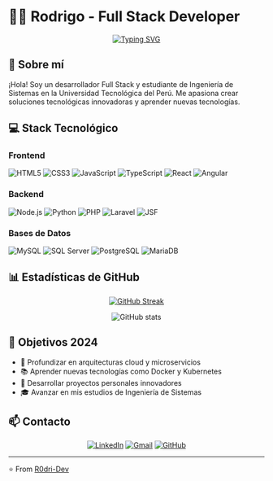 # 👨‍💻 Rodrigo - Full Stack Developer

<div align="center">
  
[![Typing SVG](https://readme-typing-svg.herokuapp.com?font=Fira+Code&pause=1000&color=00FF00&center=true&vCenter=true&width=435&lines=Full+Stack+Developer;Estudiante+de+Ingeniería+de+Sistemas;Apasionado+por+la+Tecnología)](https://git.io/typing-svg)

</div>

## 🚀 Sobre mí

¡Hola! Soy un desarrollador Full Stack y estudiante de Ingeniería de Sistemas en la Universidad Tecnológica del Perú. Me apasiona crear soluciones tecnológicas innovadoras y aprender nuevas tecnologías.

## 💻 Stack Tecnológico

### Frontend
![HTML5](https://img.shields.io/badge/HTML5-E34F26?style=for-the-badge&logo=html5&logoColor=white)
![CSS3](https://img.shields.io/badge/CSS3-1572B6?style=for-the-badge&logo=css3&logoColor=white)
![JavaScript](https://img.shields.io/badge/JavaScript-F7DF1E?style=for-the-badge&logo=javascript&logoColor=black)
![TypeScript](https://img.shields.io/badge/TypeScript-007ACC?style=for-the-badge&logo=typescript&logoColor=white)
![React](https://img.shields.io/badge/React-20232A?style=for-the-badge&logo=react&logoColor=61DAFB)
![Angular](https://img.shields.io/badge/Angular-DD0031?style=for-the-badge&logo=angular&logoColor=white)

### Backend
![Node.js](https://img.shields.io/badge/Node.js-43853D?style=for-the-badge&logo=node.js&logoColor=white)
![Python](https://img.shields.io/badge/Python-14354C?style=for-the-badge&logo=python&logoColor=white)
![PHP](https://img.shields.io/badge/PHP-777BB4?style=for-the-badge&logo=php&logoColor=white)
![Laravel](https://img.shields.io/badge/Laravel-FF2D20?style=for-the-badge&logo=laravel&logoColor=white)
![JSF](https://img.shields.io/badge/JSF-323330?style=for-the-badge&logo=eclipse&logoColor=white)

### Bases de Datos
![MySQL](https://img.shields.io/badge/MySQL-00000F?style=for-the-badge&logo=mysql&logoColor=white)
![SQL Server](https://img.shields.io/badge/SQL_Server-CC2927?style=for-the-badge&logo=microsoft-sql-server&logoColor=white)
![PostgreSQL](https://img.shields.io/badge/PostgreSQL-316192?style=for-the-badge&logo=postgresql&logoColor=white)
![MariaDB](https://img.shields.io/badge/MariaDB-003545?style=for-the-badge&logo=mariadb&logoColor=white)

## 📊 Estadísticas de GitHub

<div align="center">
  
[![GitHub Streak](https://github-readme-streak-stats.herokuapp.com/?user=R0dri-Dev&theme=dark)](https://git.io/streak-stats)

![GitHub stats](https://github-readme-stats.vercel.app/api?username=R0dri-Dev&show_icons=true&theme=radical)

</div>

## 🎯 Objetivos 2024

- 🌱 Profundizar en arquitecturas cloud y microservicios
- 📚 Aprender nuevas tecnologías como Docker y Kubernetes
- 💼 Desarrollar proyectos personales innovadores
- 🎓 Avanzar en mis estudios de Ingeniería de Sistemas

## 📫 Contacto

<div align="center">
  
[![LinkedIn](https://img.shields.io/badge/LinkedIn-0077B5?style=for-the-badge&logo=linkedin&logoColor=white)](www.linkedin.com/in/juan-rodrigo-tejeda-riojas-2a50072a8)
[![Gmail](https://img.shields.io/badge/Gmail-D14836?style=for-the-badge&logo=gmail&logoColor=white)](mailto:rodrigo.tejeda.riojasl@gmail.com)
[![GitHub](https://img.shields.io/badge/GitHub-100000?style=for-the-badge&logo=github&logoColor=white)](https://github.com/R0dri-Dev)

</div>

---
⭐️ From [R0dri-Dev](https://github.com/R0dri-Dev)
